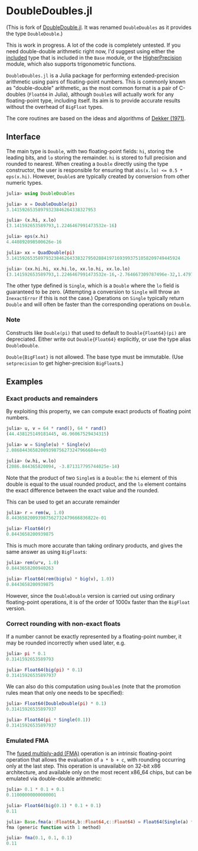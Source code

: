 DoubleDoubles.jl
===============

(This is fork of [DoubleDouble.jl](https://github.com/simonbyrne/DoubleDouble.jl). It was renamed `DoubleDoubles` as it provides the type `DoubleDouble`.)

This is work in progress. A lot of the code is completely untested. If you need
double-double arithmetic right now, I'd suggest using either the [included](https://github.com/JuliaLang/julia/blob/master/base/twiceprecision.jl) type
that is included in the `Base` module, or the [HigherPrecision](https://github.com/saschatimme/HigherPrecision.jl) module, which also supports trigonometric functions.

`DoubleDoubles.jl` is a Julia package for performing extended-precision arithmetic using pairs of floating-point numbers. This is commonly known as "double-double" arithmetic, as the most common format is a pair of C-doubles (`Float64` in Julia), although `Double`s will actually work for any floating-point type, including itself. Its aim is to provide accurate results without the overhead of `BigFloat` types.

The core routines are based on the ideas and algorithms of [Dekker (1971)][dekker1971].

Interface
---------
The main type is `Double`, with two floating-point fields: `hi`, storing the leading bits, and `lo` storing the remainder. `hi` is stored to full precision and rounded to nearest.  When creating a `Double` directly using the type constructor, the user is responsible for ensuring that `abs(x.lo) <= 0.5 * eps(x.hi)`.
However, `Double`s are typically created by conversion from other numeric types.

```julia
julia> using DoubleDoubles

julia> x = DoubleDouble(pi)
3.14159265358979323846264338327953

julia> (x.hi, x.lo)
(3.141592653589793,1.2246467991473532e-16)

julia> eps(x.hi)
4.440892098500626e-16

julia> xx = QuadDouble(pi)
3.1415926535897932384626433832795028841971693993751058209749445924

julia> (xx.hi.hi, xx.hi.lo, xx.lo.hi, xx.lo.lo)
(3.141592653589793,1.2246467991473532e-16,-2.764667309787496e-32,1.4797009536535408e-48)
```

The other type defined is `Single`, which is a `Double` where the `lo` field is guaranteed to be zero.
(Attempting a conversion to `Single` will throw an `InexactError` if this is not the case.)
Operations on `Single` typically return `Double` and will often be faster than the corresponding operations on `Double`.


### Note
Constructs like `Double(pi)` that used to default to `Double{Float64}(pi)` are depreciated.
Either write out `Double{Float64}` explicitly, or use the type alias `DoubleDouble`.

`Double{BigFloat}` is not allowed. The base type must be immutable. (Use `setprecision` to get higher-precision `BigFloat`s.)

Examples
---------
### Exact products and remainders

By exploiting this property, we can compute exact products of floating point numbers.

```julia
julia> u, v = 64 * rand(), 64 * rand()
(44.438125149181445, 46.96067529434315)

julia> w = Single(u) * Single(v)
2.08684436582009398756273247966684e+03

julia> (w.hi, w.lo)
(2086.844365820094, -3.871317795744025e-14)
```
Note that the product of two `Single`s is a `Double`: the `hi` element of this
double is equal to the usual rounded product, and the `lo` element contains the exact
difference between the exact value and the rounded.

This can be used to get an accurate remainder
```julia
julia> r = rem(w, 1.0)
8.44365820093987562732479666836822e-01

julia> Float64(r)
0.8443658200939875
```

This is much more accurate than taking ordinary products, and gives the same answer as using `BigFloat`s:
```julia
julia> rem(u*v, 1.0)
0.8443658200940263

julia> Float64(rem(big(u) * big(v), 1.0))
0.8443658200939875
```
However, since the `DoubleDouble` version is carried out using ordinary floating-point operations, it is of the order of 1000x faster than the `BigFloat` version.

### Correct rounding with non-exact floats

If a number cannot be exactly represented by a floating-point number, it may be rounded incorrectly when used later, e.g.
```julia
julia> pi * 0.1
0.3141592653589793

julia> Float64(big(pi) * 0.1)
0.31415926535897937
```
We can also do this computation using `Double`s (note that the promotion rules mean that only one needs to be specified):
```julia
julia> Float64(DoubleDouble(pi) * 0.1)
0.31415926535897937

julia> Float64(pi * Single(0.1))
0.31415926535897937
```

### Emulated FMA

The [fused multiply-add (FMA)](http://en.wikipedia.org/wiki/Multiply%E2%80%93accumulate_operation) operation is an intrinsic floating-point
operation that allows the evaluation of `a * b + c`, with rounding occurring only
at the last step. This operation is unavailable on 32-bit x86 architecture, and available
only on the most recent x86_64 chips, but can be emulated via double-double arithmetic:

```julia
julia> 0.1 * 0.1 + 0.1
0.11000000000000001

julia> Float64(big(0.1) * 0.1 + 0.1)
0.11

julia> Base.fma(a::Float64,b::Float64,c::Float64) = Float64(Single(a) * Single(b) + Single(c))
fma (generic function with 1 method)

julia> fma(0.1, 0.1, 0.1)
0.11
```

[dekker1971]: http://link.springer.com/article/10.1007%2FBF01397083  "T.J. Dekker (1971) 'A floating-point technique for extending the available precision', Numerische Mathematik, Volume 18, Issue 3, pp 224-242"
